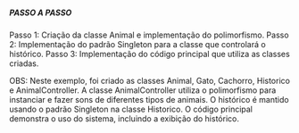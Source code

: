 ##### PASSO A PASSO #####
Passo 1: Criação da classe Animal e implementação do polimorfismo.
Passo 2: Implementação do padrão Singleton para a classe que controlará o histórico.
Passo 3: Implementação do código principal que utiliza as classes criadas.

OBS: Neste exemplo, foi criado  as classes Animal, Gato, Cachorro, Historico e
     AnimalController. A classe AnimalController utiliza o polimorfismo para
     instanciar e fazer sons de diferentes tipos de animais. O histórico é mantido usando o 
     padrão Singleton na classe Historico. O código principal demonstra o uso do
     sistema, incluindo a exibição do histórico.
